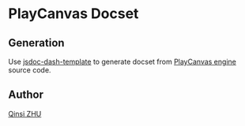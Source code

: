 PlayCanvas Docset
=======================

## Generation

Use [jsdoc-dash-template](https://github.com/theasta/jsdoc-dash-template) to generate docset from [PlayCanvas engine](https://github.com/playcanvas/engine) source code.

## Author
[Qinsi ZHU](https://github.com/qszhu)
